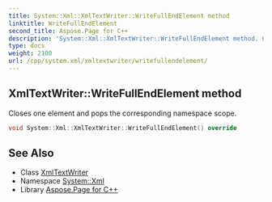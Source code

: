 ```yaml
---
title: System::Xml::XmlTextWriter::WriteFullEndElement method
linktitle: WriteFullEndElement
second_title: Aspose.Page for C++
description: 'System::Xml::XmlTextWriter::WriteFullEndElement method. Closes one element and pops the corresponding namespace scope in C++.'
type: docs
weight: 2100
url: /cpp/system.xml/xmltextwriter/writefullendelement/
---
```

## XmlTextWriter::WriteFullEndElement method


Closes one element and pops the corresponding namespace scope.

```cpp
void System::Xml::XmlTextWriter::WriteFullEndElement() override
```

## See Also

* Class [XmlTextWriter](../)
* Namespace [System::Xml](../../)
* Library [Aspose.Page for C++](../../../)
